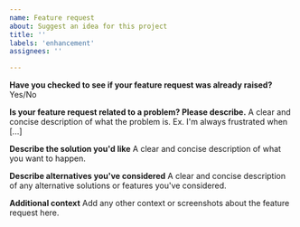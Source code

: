 ```yaml
---
name: Feature request
about: Suggest an idea for this project
title: ''
labels: 'enhancement'
assignees: ''

---
```


**Have you checked to see if your feature request was already raised?** Yes/No

**Is your feature request related to a problem? Please describe.**
A clear and concise description of what the problem is. Ex. I'm always frustrated when [...]

**Describe the solution you'd like**
A clear and concise description of what you want to happen.

**Describe alternatives you've considered**
A clear and concise description of any alternative solutions or features you've considered.

**Additional context**
Add any other context or screenshots about the feature request here.
